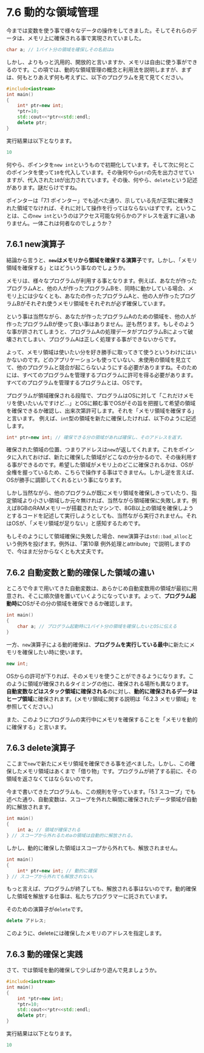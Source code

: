 # 7.6 動的な領域管理

今までは変数を使う事で様々なデータの操作をしてきました。そしてそれらのデータは、メモリ上に確保される事で実現されていました。
```cpp
char a; // 1バイト分の領域を確保しその名前はa
```
しかし、よりもっと汎用的、開放的と言いますか、メモリは自由に使う事ができるのです。この項では、動的な領域管理の概念と利用法を説明しますが、まずは、何もとりあえず何も考えずに、以下のプログラムを見て見てください。
```cpp
#include<iostream>
int main()
{
    int* ptr=new int;
    *ptr=10;
    std::cout<<*ptr<<std::endl;
    delete ptr;
}
```
実行結果は以下となります。
```cpp
10
```
何やら、ポインタを`new int`というもので初期化しています。そして次に何とこのポインタを使って`10`を代入しています。その後何やら`ptr`の先を出力させていますが、代入された`10`が出力されています。その後、何やら、`delete`という記述があります。謎だらけですね。

ポインターは「7.1 ポインター」でも述べた通り、示している先が正常に確保された領域でなければ、それに対して操作を行ってはならないはずです。ということは、この`new int`というのはアクセス可能な何らかのアドレスを返すに違いありません。一体これは何者なのでしょうか？

## 7.6.1 new演算子
結論から言うと、**`new`はメモリから領域を確保する演算子**です。しかし、「メモリ領域を確保する」とはどういう事なのでしょうか。

メモリは、様々なプログラムが利用する事となります。例えば、あなたが作ったプログラムAと、他の人が作ったプログラムBを、同時に動かしている場合、メモリ上には少なくとも、あなたの作ったプログラムAと、他の人が作ったプログラムBがそれぞれ使うメモリ領域をそれぞれが必ず確保しています。

という事は当然ながら、あなたが作ったプログラムAのための領域を、他の人が作ったプログラムBが使って良い事はありません。逆も然ります。もしそのような事が許されてしまうと、プログラムAの処理データがプログラムBによって破壊されてしまい、プログラムAは正しく処理する事ができないからです。

よって、メモリ領域は使いたい分を好き勝手に取ってきて使うというわけにはいかないのです。どのアプリケーションも使っていない、未使用の領域を見立てて、他のプログラムと競合が起こらないようにする必要がありますね。そのためには、すべてのプログラムを管理するプログラムに許可を得る必要があります。すべてのプログラムを管理するプログラムとは、OSです。

プログラムが領域確保される段階で、プログラムはOSに対して「これだけメモリを使いたいんですけど...」とOSに頼む事でOSがその旨を把握して希望の領域を確保できるか確認し、出来次第許可します。それを「メモリ領域を確保する」と言います。
例えば、`int`型の領域を新たに確保したければ、以下のように記述します。
```cpp
int* ptr=new int; // 確保できる分の領域があれば確保し、そのアドレスを返す。
```
確保された領域の位置、つまりアドレスは`new`が返してくれます。これをポインタに入れておけば、新たに確保した領域がどこなのか分かるので、その後利用する事ができるのです。希望した領域がメモリ上のどこに確保されるかは、OSが全権を握っているため、こちらで操作する事はできません。しかし逆を言えば、OSが勝手に調節してくれるという事になります。

しかし当然ながら、他のプログラムが既にメモリ領域を確保しきっていたり、指定領域より小さい領域しか元々無ければ、当然ながら領域確保に失敗します。例えば8GBのRAMメモリーが搭載されたマシンで、8GB以上の領域を確保しようとするコードを記述して実行しようとしても、当然ながら実行されません。それはOSが、「メモリ領域が足りない」と感知するためです。

もしそのようにして領域確保に失敗した場合、new演算子は`std::bad_alloc`という例外を投げます。例外は、「第10章 例外処理とattribute」で説明しますので、今はまだ分からなくとも大丈夫です。

## 7.6.2 自動変数と動的確保した領域の違い
ところで今まで用いてきた自動変数は、あらかじめ自動変数用の領域が最初に用意され、そこに順次値を置いていくようになっています。よって、**プログラム起動時に**OSがその分の領域を確保できるか確認します。
```cpp
int main()
{
    char a; // プログラム起動時に1バイト分の領域を確保したいとOSに伝える
}
```
一方、`new`演算子による動的確保は、**プログラムを実行している最中**に新たにメモリを確保したい時に使います。
```cpp
new int;
```
OSからの許可が下りれば、そのメモリを使うことができるようになります。このように領域が確保されるタイミングの他に、確保される場所も異なります。
**自動変数などはスタック領域に確保される**のに対し、**動的に確保されるデータはヒープ領域**に確保されます。(メモリ領域に関する説明は「6.2.3 メモリ領域」を参照してください。)

また、このようにプログラムの実行中にメモリを確保することを「メモリを動的に確保する」と言います。

## 7.6.3 delete演算子
ここまで`new`で新たにメモリ領域を確保できる事を述べました。しかし、この確保したメモリ領域はあくまで「借り物」です。プログラムが終了する前に、その領域を返さなくてはならないのです。

今まで書いてきたプログラムも、この規則を守っています。「5.1 スコープ」でも述べた通り、自動変数は、スコープを外れた瞬間に確保されたデータ領域が自動的に解放されます。
```cpp
int main()
{
    int a; // 領域が確保される
} // スコープから外れるためaの領域は自動的に解放される。
```
しかし、動的に確保した領域はスコープから外れても、解放されません。
```cpp
int main()
{
    int* ptr=new int; // 動的に確保
} // スコープから外れても解放されない。
```
もっと言えば、プログラムが終了しても、解放される事はないのです。動的確保した領域を解放する仕事は、私たちプログラマーに託されています。

そのための演算子が`delete`です。
```cpp
delete アドレス;
```
このように、deleteには確保したメモリのアドレスを指定します。


## 7.6.3 動的確保と実践
さて、では領域を動的確保して少しばかり遊んで見ましょうか。
```cpp
#include<iostream>
int main()
{
    int *ptr=new int;
    *ptr=10;
    std::cout<<*ptr<<std::endl;
    delete ptr;
}
```
実行結果は以下となります。
```cpp
10
```
